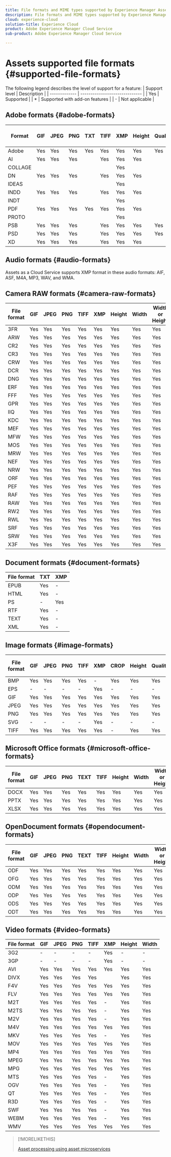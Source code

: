 ```yaml
---
title: File formats and MIME types supported by Experience Manager Assets as a Cloud Service
description: File formats and MIME types supported by Experience Manager Assets as a Cloud Service.
cloud: experience-cloud
solution-title: Experience Cloud
product: Adobe Experience Manager Cloud Service
sub-product: Adobe Experience Manager Cloud Service

---
```


# Assets supported file formats {#supported-file-formats}

The following legend describes the level of support for a feature:
| Support level |          Description           |
| ------------- | ------------------------------ |
| Yes           | Supported                      |
| *             | Supported with add-on features |
| -             | Not applicable                 |

<!-- Adding this checkmark icon ![available icon](assets/do-not-localize/checkmark_icon.png) does not look good in table. The icon's shade and size has to be toned down for good readability and less clutter.
-->

## Adobe formats {#adobe-formats}

|Format|GIF| JPEG | PNG | TXT | TIFF | XMP | Height | Quality | Width | Width or Height |
|---|---|---|---|---|---|---|---|---|---|---|
|Adobe | Yes | Yes | Yes | Yes | Yes | Yes | Yes | Yes | Yes | Yes |
| AI | Yes | Yes | Yes | | Yes | Yes | Yes| | Yes | Yes |
| COLLAGE | | | | | | Yes | | | | |
| DN | Yes| Yes| Yes | |Yes |Yes | Yes| |Yes | Yes|
| IDEAS | | | | | | Yes | | | | |
| INDD | Yes| Yes| Yes| |Yes |Yes | Yes| | Yes| Yes|
| INDT | | | | | |Yes | | | | |
| PDF |Yes |Yes |Yes |Yes |Yes |Yes |Yes | | Yes| Yes|
| PROTO | | | | | | Yes| | | | |
| PSB | Yes| Yes|Yes | |Yes |Yes | Yes| Yes| Yes|Yes |
| PSD | Yes| Yes|Yes| |Yes |Yes |Yes |Yes |Yes |Yes |
| XD | Yes|Yes |Yes | |Yes |Yes |Yes | | Yes| Yes|

## Audio formats {#audio-formats}

Assets as a Cloud Service supports XMP format in these audio formats: AIF, ASF, M4A, MP3, WAV, and WMA.

## Camera RAW formats {#camera-raw-formats}

|     File format     |     GIF     |     JPEG     |     PNG     |     TIFF     |     XMP     |     Height     |     Width     |     Width or Height     |
|---------------------|-------------|--------------|-------------|--------------|-------------|----------------|---------------|----------------------------|
|    3FR              |    Yes      |    Yes       |    Yes      |    Yes       |    Yes      |    Yes         |    Yes        |    Yes                     |
|    ARW              |    Yes      |    Yes       |    Yes      |    Yes       |    Yes      |    Yes         |    Yes        |    Yes                     |
|    CR2              |    Yes      |    Yes       |    Yes      |    Yes       |    Yes      |    Yes         |    Yes        |    Yes                     |
|    CR3              |    Yes      |    Yes       |    Yes      |    Yes       |    Yes      |    Yes         |    Yes        |    Yes                     |
|    CRW              |    Yes      |    Yes       |    Yes      |    Yes       |    Yes      |    Yes         |    Yes        |    Yes                     |
|    DCR              |    Yes      |    Yes       |    Yes      |    Yes       |    Yes      |    Yes         |    Yes        |    Yes                     |
|    DNG              |    Yes      |    Yes       |    Yes      |    Yes       |    Yes      |    Yes         |    Yes        |    Yes                     |
|    ERF              |    Yes      |    Yes       |    Yes      |    Yes       |    Yes      |    Yes         |    Yes        |    Yes                     |
|    FFF              |    Yes      |    Yes       |    Yes      |    Yes       |    Yes      |    Yes         |    Yes        |    Yes                     |
|    GPR              |    Yes      |    Yes       |    Yes      |    Yes       |    Yes      |    Yes         |    Yes        |    Yes                     |
|    IIQ              |    Yes      |    Yes       |    Yes      |    Yes       |    Yes      |    Yes         |    Yes        |    Yes                     |
|    KDC              |    Yes      |    Yes       |    Yes      |    Yes       |    Yes      |    Yes         |    Yes        |    Yes                     |
|    MEF              |    Yes      |    Yes       |    Yes      |    Yes       |    Yes      |    Yes         |    Yes        |    Yes                     |
|    MFW              |    Yes      |    Yes       |    Yes      |    Yes       |    Yes      |    Yes         |    Yes        |    Yes                     |
|    MOS              |    Yes      |    Yes       |    Yes      |    Yes       |    Yes      |    Yes         |    Yes        |    Yes                     |
|    MRW              |    Yes      |    Yes       |    Yes      |    Yes       |    Yes      |    Yes         |    Yes        |    Yes                     |
|    NEF              |    Yes      |    Yes       |    Yes      |    Yes       |    Yes      |    Yes         |    Yes        |    Yes                     |
|    NRW              |    Yes      |    Yes       |    Yes      |    Yes       |    Yes      |    Yes         |    Yes        |    Yes                     |
|    ORF              |    Yes      |    Yes       |    Yes      |    Yes       |    Yes      |    Yes         |    Yes        |    Yes                     |
|    PEF              |    Yes      |    Yes       |    Yes      |    Yes       |    Yes      |    Yes         |    Yes        |    Yes                     |
|    RAF              |    Yes      |    Yes       |    Yes      |    Yes       |    Yes      |    Yes         |    Yes        |    Yes                     |
|    RAW              |    Yes      |    Yes       |    Yes      |    Yes       |    Yes      |    Yes         |    Yes        |    Yes                     |
|    RW2              |    Yes      |    Yes       |    Yes      |    Yes       |    Yes      |    Yes         |    Yes        |    Yes                     |
|    RWL              |    Yes      |    Yes       |    Yes      |    Yes       |    Yes      |    Yes         |    Yes        |    Yes                     |
|    SRF              |    Yes      |    Yes       |    Yes      |    Yes       |    Yes      |    Yes         |    Yes        |    Yes                     |
|    SRW              |    Yes      |    Yes       |    Yes      |    Yes       |    Yes      |    Yes         |    Yes        |    Yes                     |
|    X3F              |    Yes      |    Yes       |    Yes      |    Yes       |    Yes      |    Yes         |    Yes        |    Yes                     |


## Document formats {#document-formats}

|     File format     |     TXT     |     XMP     |
|---------------------|-------------|-------------|
|    EPUB             |    Yes      |    -        |
|    HTML             |    Yes      |    -        |
|    PS               |    -        |    Yes      |
|    RTF              |    Yes      |    -        |
|    TEXT             |    Yes      |    -        |
|    XML              |    Yes      |    -        |

## Image formats {#image-formats}

|     File format     |     GIF     |     JPEG     |     PNG     |     TIFF     |     XMP     |     CROP     |     Height     |     Quality     |     Width     |     Width or Height     |
|---------------------|-------------|--------------|-------------|--------------|-------------|--------------|----------------|-----------------|---------------|----------------------------|
|    BMP              |    Yes      |    Yes       |    Yes      |    Yes       |    -        |    Yes       |    Yes         |    Yes          |    Yes        |    Yes                     |
|    EPS              |    -        |    -         |    -        |    -         |    Yes      |    -         |    -           |    -            |    -          |    -                       |
|    GIF              |    Yes      |    Yes       |    Yes      |    Yes       |    Yes      |    Yes       |    Yes         |    Yes          |    Yes        |    Yes                     |
|    JPEG             |    Yes      |    Yes       |    Yes      |    Yes       |    Yes      |    Yes       |    Yes         |    Yes          |    Yes        |    Yes                     |
|    PNG              |    Yes      |    Yes       |    Yes      |    Yes       |    Yes      |    Yes       |    Yes         |    Yes          |    Yes        |    Yes                     |
|    SVG              |    -        |    -         |    -        |    -         |    Yes      |    -         |    -           |    -            |    -          |    -                       |
|    TIFF             |    Yes      |    Yes       |    Yes      |    Yes       |    Yes      |    -         |    Yes         |    Yes          |    Yes        |    Yes                     |

## Microsoft Office formats {#microsoft-office-formats}

|     File format     |     GIF     |     JPEG     |     PNG     |     TEXT     |     TIFF     |     Height     |     Width     |     Width or Height     |
|---------------------|-------------|--------------|-------------|--------------|--------------|----------------|---------------|----------------------------|
|    DOCX             |    Yes      |    Yes       |    Yes      |    Yes       |    Yes       |    Yes         |    Yes        |    Yes                     |
|    PPTX             |    Yes      |    Yes       |    Yes      |    Yes       |    Yes       |    Yes         |    Yes        |    Yes                     |
|    XLSX             |    Yes      |    Yes       |    Yes      |    Yes       |    Yes       |    Yes         |    Yes        |    Yes                     |

## OpenDocument formats {#opendocument-formats}

|     File format     |     GIF     |     JPEG     |     PNG     |     TEXT     |     TIFF     |     Height     |     Width     |     Width or Height     |
|---------------------|-------------|--------------|-------------|--------------|--------------|----------------|---------------|----------------------------|
|    ODF              |    Yes      |    Yes       |    Yes      |    Yes       |    Yes       |    Yes         |    Yes        |    Yes                     |
|    OFG              |    Yes      |    Yes       |    Yes      |    Yes       |    Yes       |    Yes         |    Yes        |    Yes                     |
|    ODM              |    Yes      |    Yes       |    Yes      |    Yes       |    Yes       |    Yes         |    Yes        |    Yes                     |
|    ODP              |    Yes      |    Yes       |    Yes      |    Yes       |    Yes       |    Yes         |    Yes        |    Yes                     |
|    ODS              |    Yes      |    Yes       |    Yes      |    Yes       |    Yes       |    Yes         |    Yes        |    Yes                     |
|    ODT              |    Yes      |    Yes       |    Yes      |    Yes       |    Yes       |    Yes         |    Yes        |    Yes                     |

## Video formats {#video-formats}

|     File format     |     GIF     |     JPEG     |     PNG     |     TIFF     |     XMP     |     Height     |     Width     |
|---------------------|-------------|--------------|-------------|--------------|-------------|----------------|---------------|
|    3G2    |    -    |    -    |    -    |    -    |    Yes    |    -    |    -    |
|    3GP    |    -    |    -    |    -    |    -    |    Yes    |    -    |    -    |
|    AVI    |    Yes    |    Yes    |    Yes    |    Yes    |    Yes    |    Yes    |    Yes    |
|    DIVX    |    Yes    |    Yes    |    Yes    |    Yes    |  |    Yes    |    Yes    |
|    F4V    |    Yes    |    Yes    |    Yes    |    Yes    |    Yes    |    Yes    |    Yes    |
|    FLV    |    Yes    |    Yes    |    Yes    |    Yes    |    Yes    |    Yes    |    Yes    |
|    M2T    |    Yes    |    Yes    |    Yes    |    Yes    |    -    |    Yes    |    Yes    |
|    M2TS    |    Yes    |    Yes    |    Yes    |    Yes    |    -    |    Yes    |    Yes    |
|    M2V    |    Yes    |    Yes    |    Yes    |    Yes    |    -    |    Yes    |    Yes    |
|    M4V    |    Yes    |    Yes    |    Yes    |    Yes    |    Yes    |    Yes    |    Yes    |
|    MKV    |    Yes    |    Yes    |    Yes    |    Yes    |    -    |    Yes    |    Yes    |
|    MOV    |    Yes    |    Yes    |    Yes    |    Yes    |    Yes    |    Yes    |    Yes    |
|    MP4    |    Yes    |    Yes    |    Yes    |    Yes    |    Yes    |    Yes    |    Yes    |
|    MPEG    |    Yes    |    Yes    |    Yes    |    Yes    |    Yes    |    Yes    |    Yes    |
|    MPG    |    Yes    |    Yes    |    Yes    |    Yes    |    Yes    |    Yes    |    Yes    |
|    MTS    |    Yes    |    Yes    |    Yes    |    Yes    |    -    |    Yes    |    Yes    |
|    OGV    |    Yes    |    Yes    |    Yes    |    Yes    |    -    |    Yes    |    Yes    |
|    QT    |    Yes    |    Yes    |    Yes    |    Yes    |    -    |    Yes    |    Yes    |
|    R3D    |    Yes    |    Yes    |    Yes    |    Yes    |    -    |    Yes    |    Yes    |
|    SWF    |    Yes    |    Yes    |    Yes    |    Yes    |    -    |    Yes    |    Yes    |
|    WEBM    |    Yes    |    Yes    |    Yes    |    Yes    |    -    |    Yes    |    Yes    |
|    WMV    |    Yes    |    Yes    |    Yes    |    Yes    |    Yes    |    Yes    |    Yes    |

>[!MORELIKETHIS]
>
>[Asset processing using asset microservices](asset-microservices-overview.md)